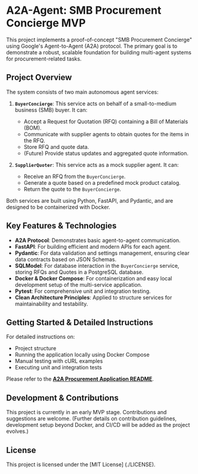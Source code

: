 # A2A-Agent: SMB Procurement Concierge MVP

This project implements a proof-of-concept "SMB Procurement Concierge" using Google's Agent-to-Agent (A2A) protocol. 
The primary goal is to demonstrate a robust, scalable foundation for building multi-agent systems for procurement-related tasks.

## Project Overview

The system consists of two main autonomous agent services:

1.  **`BuyerConcierge`**: This service acts on behalf of a small-to-medium business (SMB) buyer. It can:
    *   Accept a Request for Quotation (RFQ) containing a Bill of Materials (BOM).
    *   Communicate with supplier agents to obtain quotes for the items in the RFQ.
    *   Store RFQ and quote data.
    *   (Future) Provide status updates and aggregated quote information.

2.  **`SupplierQuoter`**: This service acts as a mock supplier agent. It can:
    *   Receive an RFQ from the `BuyerConcierge`.
    *   Generate a quote based on a predefined mock product catalog.
    *   Return the quote to the `BuyerConcierge`.

Both services are built using Python, FastAPI, and Pydantic, and are designed to be containerized with Docker.

## Key Features & Technologies

*   **A2A Protocol**: Demonstrates basic agent-to-agent communication.
*   **FastAPI**: For building efficient and modern APIs for each agent.
*   **Pydantic**: For data validation and settings management, ensuring clear data contracts based on JSON Schemas.
*   **SQLModel**: For database interaction in the `BuyerConcierge` service, storing RFQs and Quotes in a PostgreSQL database.
*   **Docker & Docker Compose**: For containerization and easy local development setup of the multi-service application.
*   **Pytest**: For comprehensive unit and integration testing.
*   **Clean Architecture Principles**: Applied to structure services for maintainability and testability.

## Getting Started & Detailed Instructions

For detailed instructions on:

*   Project structure
*   Running the application locally using Docker Compose
*   Manual testing with cURL examples
*   Executing unit and integration tests

Please refer to the **[A2A Procurement Application README](./README_detailed.md)**.

## Development & Contributions

This project is currently in an early MVP stage. Contributions and suggestions are welcome.
(Further details on contribution guidelines, development setup beyond Docker, and CI/CD will be added as the project evolves.)

## License

This project is licensed under the [MIT License] (./LICENSE).
